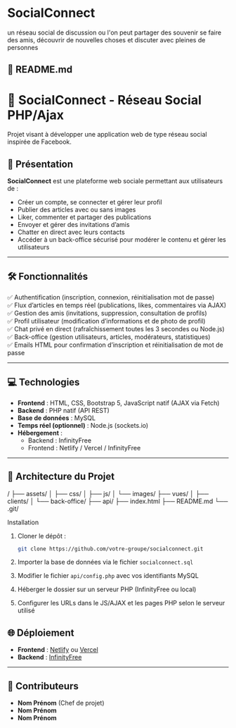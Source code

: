 # SocialConnect
un réseau social de discussion ou l'on peut partager des souvenir se faire des amis, découvrir de nouvelles choses et discuter avec pleines de personnes

## 📄 README.md

# 📱 SocialConnect - Réseau Social PHP/Ajax

Projet visant à développer une application web de type réseau social inspirée de Facebook.

## 📖 Présentation

**SocialConnect** est une plateforme web sociale permettant aux utilisateurs de :
- Créer un compte, se connecter et gérer leur profil
- Publier des articles avec ou sans images
- Liker, commenter et partager des publications
- Envoyer et gérer des invitations d’amis
- Chatter en direct avec leurs contacts
- Accéder à un back-office sécurisé pour modérer le contenu et gérer les utilisateurs

---

## 🛠️ Fonctionnalités

✅ Authentification (inscription, connexion, réinitialisation mot de passe)  
✅ Flux d’articles en temps réel (publications, likes, commentaires via AJAX)  
✅ Gestion des amis (invitations, suppression, consultation de profils)  
✅ Profil utilisateur (modification d’informations et de photo de profil)  
✅ Chat privé en direct (rafraîchissement toutes les 3 secondes ou Node.js)  
✅ Back-office (gestion utilisateurs, articles, modérateurs, statistiques)  
✅ Emails HTML pour confirmation d’inscription et réinitialisation de mot de passe  

---

## 💻 Technologies

- **Frontend** : HTML, CSS, Bootstrap 5, JavaScript natif (AJAX via Fetch)
- **Backend** : PHP natif (API REST)
- **Base de données** : MySQL
- **Temps réel (optionnel)** : Node.js (sockets.io)
- **Hébergement** :
  - Backend : InfinityFree
  - Frontend : Netlify / Vercel / InfinityFree

---

## 📁 Architecture du Projet


/
├── assets/
│   ├── css/
│   ├── js/
│   └── images/
├── vues/
│   ├── clients/
│   └── back-office/
├── api/
├── index.html
├── README.md
└── .git/


 Installation

1. Cloner le dépôt :
   ```bash
   git clone https://github.com/votre-groupe/socialconnect.git


2. Importer la base de données via le fichier `socialconnect.sql`

3. Modifier le fichier `api/config.php` avec vos identifiants MySQL

4. Héberger le dossier sur un serveur PHP (InfinityFree ou local)

5. Configurer les URLs dans le JS/AJAX et les pages PHP selon le serveur utilisé

## 🌐 Déploiement

* **Frontend** : [Netlify](https://www.netlify.com) ou [Vercel](https://vercel.com)
* **Backend** : [InfinityFree](https://infinityfree.net)

---

## 👥 Contributeurs

* **Nom Prénom** (Chef de projet)
* **Nom Prénom**
* **Nom Prénom**

```
